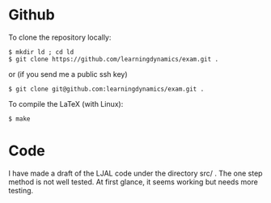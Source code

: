 # Github

To clone the repository locally:

```
$ mkdir ld ; cd ld
$ git clone https://github.com/learningdynamics/exam.git .
```

or (if you send me a public ssh key)

```
$ git clone git@github.com:learningdynamics/exam.git .
```

To compile the LaTeX (with Linux):

```
$ make
```

# Code

I have made a draft of the LJAL code under the directory src/ . The one step method is not well
tested. At first glance, it seems working but needs more testing.
